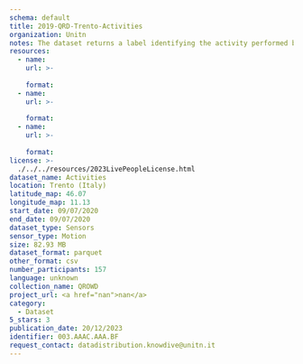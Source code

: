 ```yaml
---
schema: default
title: 2019-QRD-Trento-Activities 
organization: Unitn
notes: The dataset returns a label identifying the activity performed by the user, accurately detected using low power signals from multiple sensors in the device. This is achieved using Google’s Activity Recognition API. Possible activities are; still, in_vehicle, on_bycicle, on_foot, running, tilting, walking.
resources:
  - name:  
    url: >-
       
    format:  
  - name:  
    url: >-
       
    format:  
  - name:  
    url: >-
       
    format:  
license: >-
  ./../../resources/2023LivePeopleLicense.html
dataset_name: Activities
location: Trento (Italy)
latitude_map: 46.07
longitude_map: 11.13
start_date: 09/07/2020
end_date: 09/07/2020
dataset_type: Sensors
sensor_type: Motion
size: 82.93 MB
dataset_format: parquet
other_format: csv
number_participants: 157
language: unknown
collection_name: QROWD
project_url: <a href="nan">nan</a>
category:
  - Dataset
5_stars: 3
publication_date: 20/12/2023
identifier: 003.AAAC.AAA.BF
request_contact: datadistribution.knowdive@unitn.it
---
```

